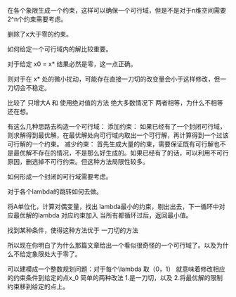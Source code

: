 在各个象限生成一个约束，这样可以确保一个可行域，但是不是对于n维空间需要2^n个约束需要考虑。

删除了x大于零的约束。

如何给定一个可行域内的解比较重要。

对于给定 x0 = x* 结果必然是零，这一点正确。

则对于在 x* 处的微小扰动，可能存在直接一刀切的改变量会小于这样修改，但一刀切会不稳定。

比较了 只增大A 和 使用绝对值的方法 绝大多数情况下 两者相等，为什么不相等还在想。


有这么几种思路去构造一个可行域：
添加约束：
如果已经有了一个封闭可行域，则求解得到最优解，在最优解处向可行域内取出一个可行解，再计算得到一个过该可行解的一个约束。
减少约束：
首先生成大量的约束，需要保证既有可行解也不是最优解不存在的情况，不是那么好生成的。如果已经有了的话，可以利用不可行原因，删选掉不可行约束。但这种方法局限性较多。

如何形成一个封闭的可行域需要考虑。

对于各个lambda的跳转如何去做。

将A单位化，计算对偶变量，找出 lambda最小的约束，剔出出去，下一循环中对应最优解的lambda 对应约束加入
当所有都循环过后，返回最小值。

找到某种条件，使得这种方法优于 一刀切的方法


所以现在你明白了为什么那篇文章给出一个看似很奇怪的一个可行域了。以及为什么不给定象限处大于零了。


可以建模成一个整数规划问题：对于每个\lambda 取（0，1） 就意味着修改相应的约束条件到给定的点x_0
简单的两种改法 1.是一刀切，以及 2.将最优解的限制约束移到给定的点上。
